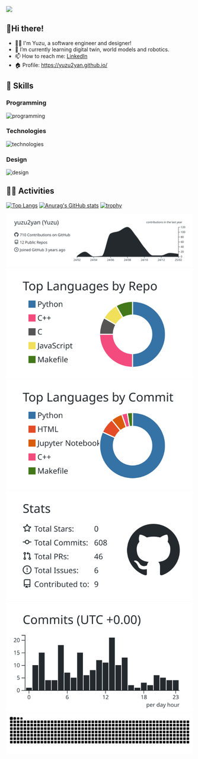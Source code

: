 <img src="https://komarev.com/ghpvc/?username=yuzu2yan" />

## 👋Hi there!
- 👩‍💻 I'm Yuzu, a software engineer and designer!
- 🌱 I’m currently learning digital twin, world models and robotics.
- 📫 How to reach me: [LinkedIn](https://www.linkedin.com/in/joe-kohzen-2626872b6/)
- 🏠 Profile: https://yuzu2yan.github.io/

## 🌱 Skills
### Programming
<img alt="programming" src="https://go-skill-icons.vercel.app/api/icons?i=html,css,js,ts,php,c,cpp,rust,java,python&perline=7" />

### Technologies
<img alt="technologies" src="https://go-skill-icons.vercel.app/api/icons?i=react,nodejs,nextjs,ros,arduino,raspberrypi,opencv,unity,tensorflow,pytorch,jupyter,huggingface,langchain,anaconda,cuda,aws,sqlite,mysql,postgresql,firebase,mongodb,pinecone,git,docker,linux&perline=7" />

### Design
<img alt="design" src="https://go-skill-icons.vercel.app/api/icons?i=illustrator,photoshop,figma,canva" />

## 🏃‍♀️ Activities

<p align="left">
  
[![Top Langs](https://github-readme-stats.vercel.app/api/top-langs/?username=yuzu2yan&layout=compact)](https://github.com/anuraghazra/github-readme-stats)
[![Anurag's GitHub stats](https://github-readme-stats.vercel.app/api?username=yuzu2yan)](https://github.com/anuraghazra/github-readme-stats) 
[![trophy](https://github-profile-trophy.vercel.app/?username=yuzu2yan)](https://github.com/ryo-ma/github-profile-trophy)
</p>

[![](https://raw.githubusercontent.com/yuzu2yan/yuzu2yan/main/profile-summary-card-output/graywhite/0-profile-details.svg)](https://github.com/vn7n24fzkq/github-profile-summary-cards)
[![](https://raw.githubusercontent.com/yuzu2yan/yuzu2yan/main/profile-summary-card-output/graywhite/1-repos-per-language.svg)](https://github.com/vn7n24fzkq/github-profile-summary-cards) [![](https://raw.githubusercontent.com/yuzu2yan/yuzu2yan/main/profile-summary-card-output/graywhite/2-most-commit-language.svg)](https://github.com/vn7n24fzkq/github-profile-summary-cards)
[![](https://raw.githubusercontent.com/yuzu2yan/yuzu2yan/main/profile-summary-card-output/graywhite/3-stats.svg)](https://github.com/vn7n24fzkq/github-profile-summary-cards) [![](https://raw.githubusercontent.com/yuzu2yan/yuzu2yan/main/profile-summary-card-output/graywhite/4-productive-time.svg)](https://github.com/vn7n24fzkq/github-profile-summary-cards)
![](https://raw.githubusercontent.com/yuzu2yan/yuzu2yan/output/github-contribution-grid-snake.svg)
